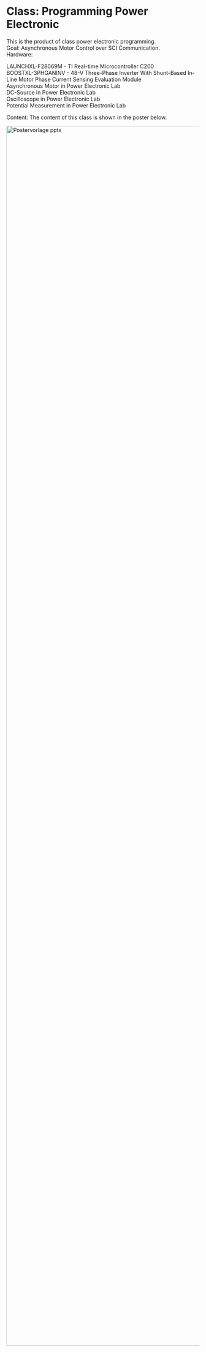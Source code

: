 # Class: Programming Power Electronic 
This is the product of class power electronic programming.<br/>
Goal: Asynchronous Motor Control over SCI Communication.<br/>
Hardware: <br/>

  LAUNCHXL-F28069M - TI Real-time Microcontroller C200 <br/>
  BOOSTXL-3PHGANINV - 48-V Three-Phase Inverter With Shunt-Based In-Line Motor Phase Current Sensing Evaluation Module <br/>
  Asynchronous Motor in Power Electronic Lab <br/>
  DC-Source in Power Electronic Lab <br/>
  Oscilloscope in Power Electronic Lab <br/>
  Potential Measurement in Power Electronic Lab <br/>
  
Content: The content of this class is shown in the poster below. <br/>

<img width="2245" height="3179" alt="Postervorlage pptx" src="https://github.com/user-attachments/assets/7a75cffd-bf51-42aa-9a94-1a1455c3c0ad" />

